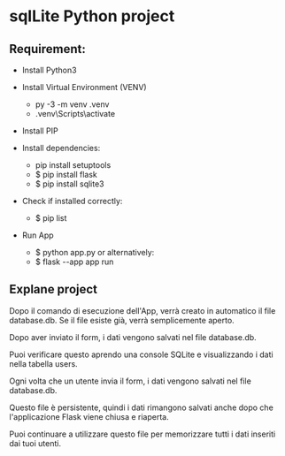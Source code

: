 # sqlLite Python project

## Requirement:
- Install Python3
- Install Virtual Environment (VENV)
    * py -3 -m venv .venv
    * .venv\Scripts\activate
- Install PIP
- Install dependencies:
    * pip install setuptools
    * $ pip install flask
    * $ pip install sqlite3

- Check if installed correctly:
    * $ pip list

- Run App
    * $ python app.py
        or alternatively: 
    * $ flask --app app run

## Explane project
Dopo il comando di esecuzione dell'App, verrà creato in automatico il file database.db. 
Se il file esiste già, verrà semplicemente aperto.

Dopo aver inviato il form, i dati vengono salvati nel file database.db.

Puoi verificare questo aprendo una console SQLite e visualizzando i dati nella tabella users.

Ogni volta che un utente invia il form, i dati vengono salvati nel file database.db.

Questo file è persistente, quindi i dati rimangono salvati anche dopo che l'applicazione Flask viene chiusa e riaperta.

Puoi continuare a utilizzare questo file per memorizzare tutti i dati inseriti dai tuoi utenti.